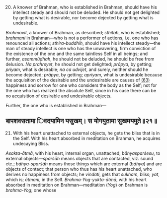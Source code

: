 20. A knower of Brahman, who is established in Brahman, should have his intellect steady and should not be deluded. He should not get delighted by getting what is desirable, nor become dejected by getting what is undesirable.

*Brahmavit*, a knower of Brahman, as described; *sthitah*, who is established; *brahmani* in Brahman—who is not a performer of actions, i.e. one who has renounced all actions; *sthira-buddhih*, should have his intellect steady—the man of steady intellect is one who has the unwavering, firm conviction of the existence of the one and the same taintless Self in all beings; and further, *asammūḍhah*, he should not be deluded, he should be free from delusion. *Na prahrsyet*, he should not get delighted; *prāpya*, by getting; *priyam*, what is desirable; *na ca udvijet*, and surely, neither should he become dejected; *prāpya*, by getting; *apriyam*, what is undesirable because the acquisition of the desirable and the undesirable are causes of [\(63\)](#page--1-0) happiness and sorrow for one who considers the body as the Self; not for the one who has realized the absolute Self, since in his case there can be no acquisition of desirable and undesirable objects.

Further, the one who is established in Brahman—

## बापशवसतामा िवदयामिन यसुखम्। स योगयुतामा सुखमयमुते॥२१॥

21. With his heart unattached to external objects, he gets the bliss that is in the Self. With his heart absorbed in meditation on Brahman, he acquires undecaying Bliss.

*Asakta-ātmā*, with his heart, internal organ, unattached, *bāhyasparśesu*, to external objects—*sparśāh* means objects that are contacted, viz. sound etc.; *bāhya-sparśāh* means those things which are external (*bāhya*) and are objects of contact; that person who thus has his heart unattached, who derives no happiness from objects; he *vindati*, gets that *sukham*, bliss; *yat*, which is; *ātmani*, in the Self. *Brahma-Yog-yukta-ātmā*, with his heart absorbed in meditation on Brahman—meditation (*Yog*) on Brahman is *brahma-Yog*; one whose
